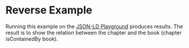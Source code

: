 Reverse Example
===============

Running this example on the [JSON-LD Playground](http://json-ld.org/playground/index.html?json-ld=%7B%22%40context%22%3A%7B%22dc%22%3A%22http%3A%2F%2Fpurl.org%2Fdc%2Felements%2F1.1%2F%22%2C%22ex%22%3A%22http%3A%2F%2Fexample.org%2Fvocab%23%22%2C%22xsd%22%3A%22http%3A%2F%2Fwww.w3.org%2F2001%2FXMLSchema%23%22%2C%22contains%22%3A%7B%22%40id%22%3A%22http%3A%2F%2Fwww.example.com%2Fcontains%22%2C%22%40type%22%3A%22%40id%22%7D%2C%22isContainedBy%22%3A%7B%22%40reverse%22%3A%22ex%3Acontains%22%7D%7D%2C%22%40graph%22%3A%5B%7B%22%40id%22%3A%22http%3A%2F%2Fexample.org%2Flibrary%22%2C%22%40type%22%3A%22ex%3ALibrary%22%2C%22contains%22%3A%22http%3A%2F%2Fexample.org%2Flibrary%2Fthe-republic%22%7D%2C%7B%22%40id%22%3A%22http%3A%2F%2Fexample.org%2Flibrary%2Fthe-republic%22%2C%22%40type%22%3A%22ex%3ABook%22%2C%22dc%3Acreator%22%3A%22Plato%22%2C%22dc%3Atitle%22%3A%22The%20Republic%22%7D%2C%7B%22%40id%22%3A%22http%3A%2F%2Fexample.org%2Flibrary%2Fthe-republic%23introduction%22%2C%22%40type%22%3A%22ex%3AChapter%22%2C%22dc%3Adescription%22%3A%22An%20introductory%20chapter%20on%20The%20Republic.%22%2C%22dc%3Atitle%22%3A%22The%20Introduction%22%2C%22isContainedBy%22%3A%5B%7B%22%40id%22%3A%22http%3A%2F%2Fexample.org%2Flibrary%2Fthe-republic%22%7D%5D%7D%5D%7D&frame=%7B%0A%20%20%22%40context%22%3A%20%7B%0A%20%20%20%20%22dc%22%3A%20%22http%3A%2F%2Fpurl.org%2Fdc%2Felements%2F1.1%2F%22%2C%0A%20%20%20%20%22ex%22%3A%20%22http%3A%2F%2Fexample.org%2Fvocab%23%22%0A%20%20%7D%2C%0A%20%20%22%40type%22%3A%20%22ex%3ALibrary%22%2C%0A%20%20%22ex%3Acontains%22%3A%20%7B%0A%20%20%20%20%22%40type%22%3A%20%22ex%3ABook%22%2C%0A%20%20%20%20%22ex%3Acontains%22%3A%20%7B%0A%20%20%20%20%20%20%22%40type%22%3A%20%22ex%3AChapter%22%0A%20%20%20%20%7D%0A%20%20%7D%0A%7D&context=%7B%0A%20%20%22%40context%22%3A%20%7B%0A%20%20%20%20%22dc%22%3A%20%22http%3A%2F%2Fpurl.org%2Fdc%2Felements%2F1.1%2F%22%2C%0A%20%20%20%20%22ex%22%3A%20%22http%3A%2F%2Fexample.org%2Fvocab%23%22%2C%0A%20%20%20%20%22xsd%22%3A%20%22http%3A%2F%2Fwww.w3.org%2F2001%2FXMLSchema%23%22%2C%0A%20%20%20%20%22ex%3Acontains%22%3A%20%7B%0A%20%20%20%20%20%20%22%40type%22%3A%20%22%40id%22%0A%20%20%20%20%7D%0A%20%20%7D%0A%7D&startTab=tab-compacted) produces results. The result is to show the relation between the chapter and the book (chapter isContainedBy book).
